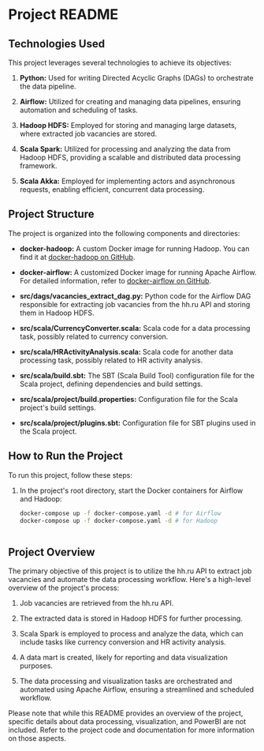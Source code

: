 # Project README

## Technologies Used
This project leverages several technologies to achieve its objectives:

1. **Python:** Used for writing Directed Acyclic Graphs (DAGs) to orchestrate the data pipeline.

2. **Airflow:** Utilized for creating and managing data pipelines, ensuring automation and scheduling of tasks.

3. **Hadoop HDFS:** Employed for storing and managing large datasets, where extracted job vacancies are stored.

4. **Scala Spark:** Utilized for processing and analyzing the data from Hadoop HDFS, providing a scalable and distributed data processing framework.

5. **Scala Akka:** Employed for implementing actors and asynchronous requests, enabling efficient, concurrent data processing.

## Project Structure
The project is organized into the following components and directories:

- **docker-hadoop:** A custom Docker image for running Hadoop. You can find it at [docker-hadoop on GitHub](https://github.com/teenspirittt/docker-hadoop).

- **docker-airflow:** A customized Docker image for running Apache Airflow. For detailed information, refer to [docker-airflow on GitHub](https://github.com/teenspirittt/docker-airflow).

- **src/dags/vacancies_extract_dag.py:** Python code for the Airflow DAG responsible for extracting job vacancies from the hh.ru API and storing them in Hadoop HDFS.

- **src/scala/CurrencyConverter.scala:** Scala code for a data processing task, possibly related to currency conversion.

- **src/scala/HRActivityAnalysis.scala:** Scala code for another data processing task, possibly related to HR activity analysis.

- **src/scala/build.sbt:** The SBT (Scala Build Tool) configuration file for the Scala project, defining dependencies and build settings.

- **src/scala/project/build.properties:** Configuration file for the Scala project's build settings.

- **src/scala/project/plugins.sbt:** Configuration file for SBT plugins used in the Scala project.

## How to Run the Project
To run this project, follow these steps:

1. In the project's root directory, start the Docker containers for Airflow and Hadoop:

   ```bash
   docker-compose up -f docker-compose.yaml -d # for Airflow
   docker-compose up -f docker-compose.yaml -d # for Hadoop



## Project Overview
The primary objective of this project is to utilize the hh.ru API to extract job vacancies and automate the data processing workflow. Here's a high-level overview of the project's process:

1. Job vacancies are retrieved from the hh.ru API.

2. The extracted data is stored in Hadoop HDFS for further processing.

3. Scala Spark is employed to process and analyze the data, which can include tasks like currency conversion and HR activity analysis.

4. A data mart is created, likely for reporting and data visualization purposes.

5. The data processing and visualization tasks are orchestrated and automated using Apache Airflow, ensuring a streamlined and scheduled workflow.

Please note that while this README provides an overview of the project, specific details about data processing, visualization, and PowerBI are not included. Refer to the project code and documentation for more information on those aspects.
